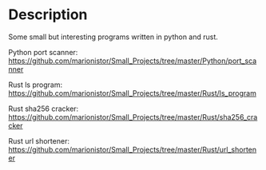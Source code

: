 # Description

Some small but interesting programs written in python and rust.

Python port scanner: https://github.com/marionistor/Small_Projects/tree/master/Python/port_scanner

Rust ls program: https://github.com/marionistor/Small_Projects/tree/master/Rust/ls_program

Rust sha256 cracker: https://github.com/marionistor/Small_Projects/tree/master/Rust/sha256_cracker

Rust url shortener: https://github.com/marionistor/Small_Projects/tree/master/Rust/url_shortener
